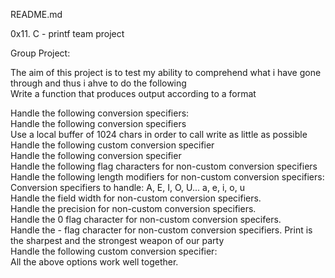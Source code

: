 README.md

0x11. C - printf team project

Group Project:

The aim of this project is to test my ability to comprehend what i have gone through and thus i ahve to do the following                                                            
Write a function that produces output according to a format
                                                                               
Handle the following conversion specifiers:            
Handle the following conversion specifiers       
Use a local buffer of 1024 chars in order to call write as little as possible                                    
Handle the following custom conversion specifier                                           
Handle the following conversion specifier           
Handle the following flag characters for non-custom conversion specifiers         
Handle the following length modifiers for non-custom conversion specifiers:                     
Conversion specifiers to handle: A, E, I, O, U... a, e, i, o, u                        
Handle the field width for non-custom conversion specifiers.                          
Handle the precision for non-custom conversion specifiers.    
Handle the 0 flag character for non-custom conversion specifers.                   
Handle the - flag character for non-custom conversion specifiers.               Print is the sharpest and the strongest weapon of our party                                                                               
Handle the following custom conversion specifier:                        
All the above options work well together.

